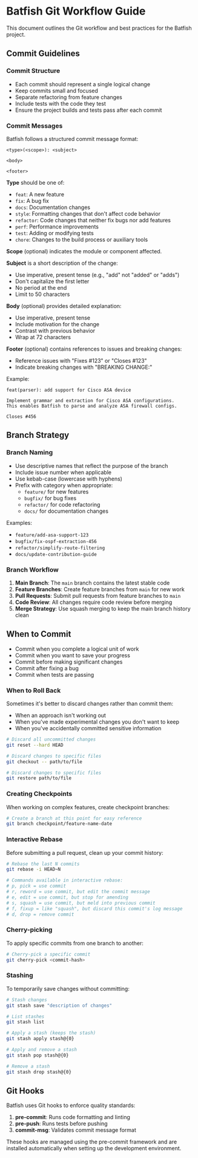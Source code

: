 # Batfish Git Workflow Guide

This document outlines the Git workflow and best practices for the Batfish project.

## Commit Guidelines

### Commit Structure

- Each commit should represent a single logical change
- Keep commits small and focused
- Separate refactoring from feature changes
- Include tests with the code they test
- Ensure the project builds and tests pass after each commit

### Commit Messages

Batfish follows a structured commit message format:

```
<type>(<scope>): <subject>

<body>

<footer>
```

**Type** should be one of:

- `feat`: A new feature
- `fix`: A bug fix
- `docs`: Documentation changes
- `style`: Formatting changes that don't affect code behavior
- `refactor`: Code changes that neither fix bugs nor add features
- `perf`: Performance improvements
- `test`: Adding or modifying tests
- `chore`: Changes to the build process or auxiliary tools

**Scope** (optional) indicates the module or component affected.

**Subject** is a short description of the change:

- Use imperative, present tense (e.g., "add" not "added" or "adds")
- Don't capitalize the first letter
- No period at the end
- Limit to 50 characters

**Body** (optional) provides detailed explanation:

- Use imperative, present tense
- Include motivation for the change
- Contrast with previous behavior
- Wrap at 72 characters

**Footer** (optional) contains references to issues and breaking changes:

- Reference issues with "Fixes #123" or "Closes #123"
- Indicate breaking changes with "BREAKING CHANGE:"

Example:

```
feat(parser): add support for Cisco ASA device

Implement grammar and extraction for Cisco ASA configurations.
This enables Batfish to parse and analyze ASA firewall configs.

Closes #456
```

## Branch Strategy

### Branch Naming

- Use descriptive names that reflect the purpose of the branch
- Include issue number when applicable
- Use kebab-case (lowercase with hyphens)
- Prefix with category when appropriate:
  - `feature/` for new features
  - `bugfix/` for bug fixes
  - `refactor/` for code refactoring
  - `docs/` for documentation changes

Examples:

- `feature/add-asa-support-123`
- `bugfix/fix-ospf-extraction-456`
- `refactor/simplify-route-filtering`
- `docs/update-contribution-guide`

### Branch Workflow

1. **Main Branch**: The `main` branch contains the latest stable code
2. **Feature Branches**: Create feature branches from `main` for new work
3. **Pull Requests**: Submit pull requests from feature branches to `main`
4. **Code Review**: All changes require code review before merging
5. **Merge Strategy**: Use squash merging to keep the main branch history clean

## When to Commit

- Commit when you complete a logical unit of work
- Commit when you want to save your progress
- Commit before making significant changes
- Commit after fixing a bug
- Commit when tests are passing

### When to Roll Back

Sometimes it's better to discard changes rather than commit them:

- When an approach isn't working out
- When you've made experimental changes you don't want to keep
- When you've accidentally committed sensitive information

```bash
# Discard all uncommitted changes
git reset --hard HEAD

# Discard changes to specific files
git checkout -- path/to/file

# Discard changes to specific files
git restore path/to/file
```

### Creating Checkpoints

When working on complex features, create checkpoint branches:

```bash
# Create a branch at this point for easy reference
git branch checkpoint/feature-name-date
```

### Interactive Rebase

Before submitting a pull request, clean up your commit history:

```bash
# Rebase the last N commits
git rebase -i HEAD~N

# Commands available in interactive rebase:
# p, pick = use commit
# r, reword = use commit, but edit the commit message
# e, edit = use commit, but stop for amending
# s, squash = use commit, but meld into previous commit
# f, fixup = like "squash", but discard this commit's log message
# d, drop = remove commit
```

### Cherry-picking

To apply specific commits from one branch to another:

```bash
# Cherry-pick a specific commit
git cherry-pick <commit-hash>
```

### Stashing

To temporarily save changes without committing:

```bash
# Stash changes
git stash save "description of changes"

# List stashes
git stash list

# Apply a stash (keeps the stash)
git stash apply stash@{0}

# Apply and remove a stash
git stash pop stash@{0}

# Remove a stash
git stash drop stash@{0}
```

## Git Hooks

Batfish uses Git hooks to enforce quality standards:

1. **pre-commit**: Runs code formatting and linting
2. **pre-push**: Runs tests before pushing
3. **commit-msg**: Validates commit message format

These hooks are managed using the pre-commit framework and are installed automatically when setting up the development environment.
